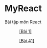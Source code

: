 # MyReact
Bài tập môn React</br>
<ul>
<ol><a href="https://codepen.io/PhamMinhTri20/pen/QWreNgW">[Bài 1]</a></ol>
  <ol><a href="https://codepen.io/PhamMinhTri20/pen/QWreNgW">[Bài 41]</a></ol>
</ul>
